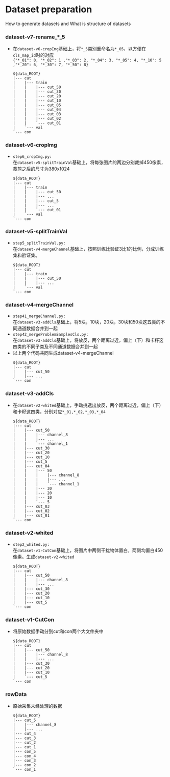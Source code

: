 # Dataset preparation

How to generate datasets and What is structure of datasets 

### dataset-v7-rename_*_5
- 在`dataset-v6-cropImg`基础上，将`*_5`类别重命名为`*_05`，以方便在`cls_map_id`时的对应<br/>
`{"*_01": 0, "*_02": 1 ,"*_03": 2, "*_04": 3, "*_05": 4, "*_10": 5 ,"*_20": 6, "*_30": 7, "*_50": 8}`
  ~~~
  ${data_ROOT}
  |--- cut
  |    |--- train
  |    |    |--- cut_50
  |    |    |--- cut_30
  |    |    |--- cut_20
  |    |    |--- cut_10
  |    |    |--- cut_05
  |    |    |--- cut_04
  |    |    |--- cut_03
  |    |    |--- cut_02
  |    |    `--- cut_01
  |    `--- val
  `--- con
  ~~~
### dataset-v6-cropImg
- `step6_cropImg.py:`<br/>
在`dataset-v5-splitTrainVal`基础上，将每张图片的两边分别裁掉450像素，裁剪之后的尺寸为380x1024
  ~~~
  ${data_ROOT}
  |--- cut
  |    |--- train
  |    |    |--- cut_50
  |    |    |--- ...
  |    |    |--- cut_5
  |    |    |--- ...
  |    |    `--- cut_01
  |    `--- val
  `--- con
  ~~~
### dataset-v5-splitTrainVal
- `step5_splitTrainVal.py:`<br/>在`dataset-v4-mergeChannel`基础上，按照训练比验证3比1的比例，分成训练集和验证集。
  ~~~
  ${data_ROOT}
  |--- cut
  |    |--- train
  |    |    |--- cut_50
  |    |    |--- ...
  |    `--- val
  `--- con
  ~~~
### dataset-v4-mergeChannel
- `step41_mergeChannel.py:`<br/>在`dataset-v3-addCls`基础上，将5块，10块，20块，30块和50块这五类的不同通道数据合并到一起
- `step42_mergeProblemSamplesCls.py:`<br/>在`dataset-v3-addCls`基础上，将放反，两个距离过近，偏上（下）和卡籽这四类的不同子类及不同通道数据合并到一起
- 以上两个代码共同生成dataset-v4-mergeChannel
  ~~~
  ${data_ROOT}
  |--- cut
  |    |--- cut_50
  |    |--- ...
  `--- con
  ~~~
### dataset-v3-addCls
- 在`dataset-v2-whited`基础上，手动挑选出放反，两个距离过近，偏上（下）和卡籽这四类，分别对应`*_01,*_02,*_03,*_04`
  ~~~
  ${data_ROOT}
  |--- cut
  |    |--- cut_50
  |    |    |--- channel_8
  |    |    |--- ...
  |    |    `--- channel_1
  |    |--- cut_30
  |    |--- cut_20
  |    |--- cut_10
  |    |--- cut_5
  |    |--- cut_04
  |    |    |--- 50
  |    |    |    |--- channel_8
  |    |    |    |--- ...
  |    |    |    `--- channel_1
  |    |    |--- 30
  |    |    |--- 20
  |    |    |--- 10
  |    |    `--- 5
  |    |--- cut_03
  |    |--- cut_02
  |    |--- cut_01
  `--- con
  ~~~
### dataset-v2-whited
- `step2_whited.py:`<br/>
在`dataset-v1-CutCon`基础上，将图片中两侧干扰物体置白，两侧均置白450像素。生成`dataset-v2-whited`
  ~~~
  ${data_ROOT}
  |--- cut
  |    |--- cut_50
  |    |    |--- channel_8
  |    |    |--- ...
  |    |--- cut_30
  |    |--- cut_20
  |    |--- cut_10
  |    |--- cut_5
  `--- con
  ~~~
### dataset-v1-CutCon
- 将原始数据手动分到cut和con两个大文件夹中
  ~~~
  ${data_ROOT}
  |--- cut
  |    |--- cut_50
  |    |    |--- channel_8
  |    |    |--- ...
  |    |--- cut_30
  |    |--- cut_20
  |    |--- cut_10
  |    `--- cut_5
  `--- con
  ~~~
### rowData
- 原始采集未经处理的数据
  ~~~
  ${data_ROOT}
  |--- cut_5
  |    |--- channel_8
  |    |--- ...
  |--- cut_4
  |--- cut_3
  |--- cut_2
  |--- cut_1
  |--- con_5
  |--- con_4
  |--- con_3
  |--- con_2
  `--- con_1
  ~~~
